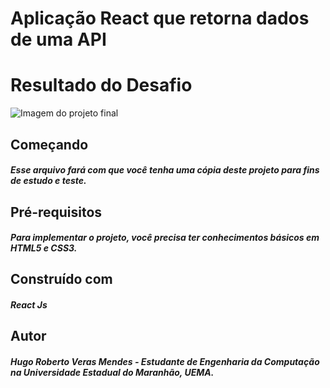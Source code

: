 # Aplicação React que retorna dados de uma API

# Resultado do Desafio 

![Imagem do projeto final](https://github.com/HugoMendess/Products_Api/blob/main/src/img/resultado_desafio.gif)

## Começando
##### Esse arquivo fará com que você tenha uma cópia deste projeto para fins de estudo e teste.

## Pré-requisitos
##### Para implementar o projeto, você precisa ter conhecimentos básicos em HTML5 e CSS3.

## Construído com
##### React Js

## Autor
##### Hugo Roberto Veras Mendes - Estudante de Engenharia da Computação na Universidade Estadual do Maranhão, UEMA.
